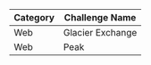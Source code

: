 | Category | Challenge Name | 
| -------- | -------------- |
| Web      | Glacier Exchange   |
| Web      | Peak   |
